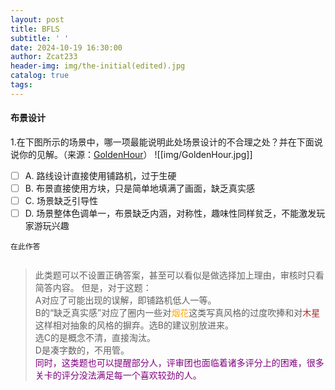 ```yaml
---
layout: post
title: BFLS
subtitle: ' '
date: 2024-10-19 16:30:00
author: Zcat233
header-img: img/the-initial(edited).jpg
catalog: true
tags:
---
```


#### 布景设计

1.在下图所示的场景中，哪一项最能说明此处场景设计的不合理之处？并在下面说说你的见解。（来源：[GoldenHour](https://www.bilibili.com/video/BV1Pr421h7Tx)）
![[img/GoldenHour.jpg]]
- [ ] A. 路线设计直接使用铺路机，过于生硬
- [ ] B. 布景直接使用方块，只是简单地填满了画面，缺乏真实感
- [ ] C. 场景缺乏引导性
- [ ] D. 场景整体色调单一，布景缺乏内涵，对称性，趣味性同样贫乏，不能激发玩家游玩兴趣

```
在此作答


```

> 此类题可以不设置正确答案，甚至可以看似是做选择加上理由，审核时只看简答内容。
> 但是，对于这题：  
> A对应了可能出现的误解，即铺路机低人一等。  
> B的“缺乏真实感”对应了圈内一些对<span style="color:orange;">烟花</span>这类写真风格的过度吹捧和对<span style="color:brown;">木星</span>这样相对抽象的风格的摒弃。选B的建议别放进来。  
> 选C的是概念不清，直接淘汰。  
> D是凑字数的，不用管。  
> <span style="color:purple;">同时，这类题也可以提醒部分人，评审团也面临着诸多评分上的困难，很多关卡的评分没法满足每一个喜欢较劲的人。</span>
